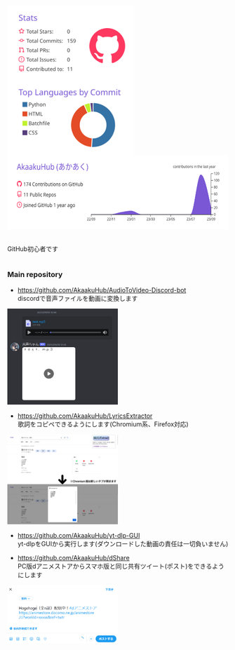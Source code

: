 <a href="https://github.com/AkaakuHub">
  <img align="top" height="170px" src="https://raw.githubusercontent.com/AkaakuHub/AkaakuHub/main/profile-summary-card-output/buefy/3-stats.svg" />
</a>
<a href="https://github.com/AkaakuHub">
  <img align="top" height="170px" src="https://raw.githubusercontent.com/AkaakuHub/AkaakuHub/main/profile-summary-card-output/buefy/2-most-commit-language.svg" />
</a>
<a href="https://github.com/AkaakuHub">
  <img align="top" height="170px" src="https://raw.githubusercontent.com/AkaakuHub/AkaakuHub/main/profile-summary-card-output/buefy/0-profile-details.svg" />
</a>
<br>
<br>
<br>
<div>
  GitHub初心者です<br>
</div>

# 

### Main repository

- https://github.com/AkaakuHub/AudioToVideo-Discord-bot<br>
discordで音声ファイルを動画に変換します
<img width="50%" alt="SCR1" src="https://github.com/AkaakuHub/AkaakuHub/blob/main/thumbnail/%E9%9F%B3%E5%A3%B0%E3%81%A1%E3%82%83%E3%82%93demo.png">

- https://github.com/AkaakuHub/LyricsExtractor<br>
歌詞をコピペできるようにします(Chromium系、Firefox対応)
<img width="50%" alt="SCR2" src="https://github.com/AkaakuHub/AkaakuHub/blob/main/thumbnail/LyricsExtractor%E3%81%A7%E3%82%82.png">

- https://github.com/AkaakuHub/yt-dlp-GUI<br>
yt-dlpをGUIから実行します(ダウンロードした動画の責任は一切負いません)

- https://github.com/AkaakuHub/dShare<br>
PC版dアニメストアからスマホ版と同じ共有ツイート(ポスト)をできるようにします
<img width="50%" alt="SCR3" src="https://github.com/AkaakuHub/AkaakuHub/blob/main/thumbnail/dShare1.png">
